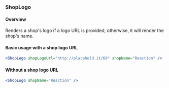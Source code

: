 ### ShopLogo

#### Overview
Renders a shop's logo if a logo URL is provided, otherwise, it will render the shop's name.

#### Basic usage with a shop logo URL
```jsx
<ShopLogo shopLogoUrl="http://placehold.it/60" shopName="Reaction" />
```

#### Without a shop logo URL
```jsx
<ShopLogo shopName="Reaction" />
```
